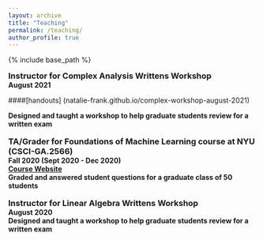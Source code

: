 ```yaml
---
layout: archive
title: "Teaching"
permalink: /teaching/
author_profile: true
---
```


<style type='text/css'>
h2, h3, h4, h5, h6 {margin: 0;}
.br {display: block; margin-bottom: 0em; margin: 0;} 
</style>

{% include base_path %}

### Instructor for Complex Analysis Writtens Workshop
#### August 2021
####[handouts] (natalie-frank.github.io/complex-workshop-august-2021)
#### Designed and taught a workshop to help graduate students review for a written exam
<br/>

### TA/Grader for Foundations of Machine Learning course at NYU (CSCI-GA.2566)
#### Fall 2020 (Sept 2020 - Dec 2020)
#### [Course Website](https://cs.nyu.edu/~mohri/ml20/)
####  Graded and answered student questions for a graduate class of 50 students
<br/>

### Instructor for Linear Algebra Writtens Workshop
#### August 2020
#### Designed and taught a workshop to help graduate students review for a written exam
<br/>


